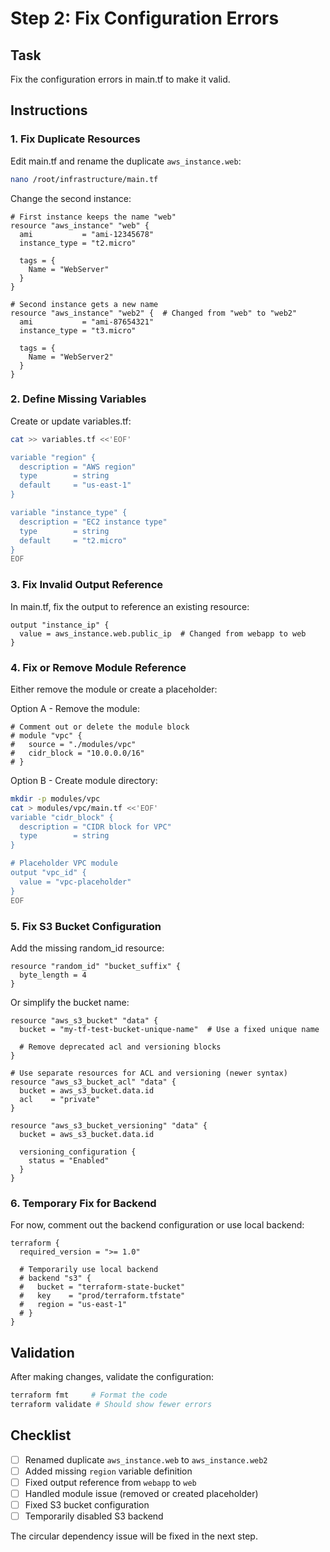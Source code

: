 # Step 2: Fix Configuration Errors

## Task

Fix the configuration errors in main.tf to make it valid.

## Instructions

### 1. Fix Duplicate Resources

Edit main.tf and rename the duplicate `aws_instance.web`:
```bash
nano /root/infrastructure/main.tf
```

Change the second instance:
```hcl
# First instance keeps the name "web"
resource "aws_instance" "web" {
  ami           = "ami-12345678"
  instance_type = "t2.micro"
  
  tags = {
    Name = "WebServer"
  }
}

# Second instance gets a new name
resource "aws_instance" "web2" {  # Changed from "web" to "web2"
  ami           = "ami-87654321"
  instance_type = "t3.micro"
  
  tags = {
    Name = "WebServer2"
  }
}
```

### 2. Define Missing Variables

Create or update variables.tf:
```bash
cat >> variables.tf <<'EOF'

variable "region" {
  description = "AWS region"
  type        = string
  default     = "us-east-1"
}

variable "instance_type" {
  description = "EC2 instance type"
  type        = string
  default     = "t2.micro"
}
EOF
```

### 3. Fix Invalid Output Reference

In main.tf, fix the output to reference an existing resource:
```hcl
output "instance_ip" {
  value = aws_instance.web.public_ip  # Changed from webapp to web
}
```

### 4. Fix or Remove Module Reference

Either remove the module or create a placeholder:

Option A - Remove the module:
```hcl
# Comment out or delete the module block
# module "vpc" {
#   source = "./modules/vpc"
#   cidr_block = "10.0.0.0/16"
# }
```

Option B - Create module directory:
```bash
mkdir -p modules/vpc
cat > modules/vpc/main.tf <<'EOF'
variable "cidr_block" {
  description = "CIDR block for VPC"
  type        = string
}

# Placeholder VPC module
output "vpc_id" {
  value = "vpc-placeholder"
}
EOF
```

### 5. Fix S3 Bucket Configuration

Add the missing random_id resource:
```hcl
resource "random_id" "bucket_suffix" {
  byte_length = 4
}
```

Or simplify the bucket name:
```hcl
resource "aws_s3_bucket" "data" {
  bucket = "my-tf-test-bucket-unique-name"  # Use a fixed unique name
  
  # Remove deprecated acl and versioning blocks
}

# Use separate resources for ACL and versioning (newer syntax)
resource "aws_s3_bucket_acl" "data" {
  bucket = aws_s3_bucket.data.id
  acl    = "private"
}

resource "aws_s3_bucket_versioning" "data" {
  bucket = aws_s3_bucket.data.id
  
  versioning_configuration {
    status = "Enabled"
  }
}
```

### 6. Temporary Fix for Backend

For now, comment out the backend configuration or use local backend:
```hcl
terraform {
  required_version = ">= 1.0"
  
  # Temporarily use local backend
  # backend "s3" {
  #   bucket = "terraform-state-bucket"
  #   key    = "prod/terraform.tfstate"
  #   region = "us-east-1"
  # }
}
```

## Validation

After making changes, validate the configuration:
```bash
terraform fmt     # Format the code
terraform validate # Should show fewer errors
```

## Checklist

- [ ] Renamed duplicate `aws_instance.web` to `aws_instance.web2`
- [ ] Added missing `region` variable definition
- [ ] Fixed output reference from `webapp` to `web`
- [ ] Handled module issue (removed or created placeholder)
- [ ] Fixed S3 bucket configuration
- [ ] Temporarily disabled S3 backend

The circular dependency issue will be fixed in the next step.